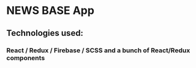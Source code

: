 # NEWS BASE App

## Technologies used:

### React / Redux / Firebase / SCSS and a bunch of React/Redux components
